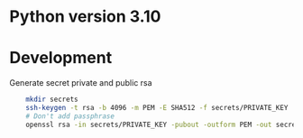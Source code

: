 # Python version 3.10

# Development

Generate secret private and public rsa

```bash
    mkdir secrets
    ssh-keygen -t rsa -b 4096 -m PEM -E SHA512 -f secrets/PRIVATE_KEY
    # Don't add passphrase
    openssl rsa -in secrets/PRIVATE_KEY -pubout -outform PEM -out secrets/PUBLIC_KEY
```
